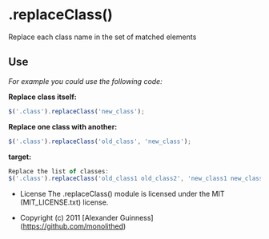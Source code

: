 # .replaceClass()

Replace each class name in the set of matched elements

## Use
*For example you could use the following code:*

**Replace class itself:**

```javascript
$('.class').replaceClass('new_class');
```

**Replace one class with another:**

```javascript
$('.class').replaceClass('old_class', 'new_class');
```

**target:**

```javascript
Replace the list of classes:
$('.class').replaceClass('old_class1 old_class2', 'new_class1 new_class2');
```

* License
    The .replaceClass() module is licensed under the MIT (MIT_LICENSE.txt) license.

* Copyright (c) 2011 [Alexander Guinness] (https://github.com/monolithed)

